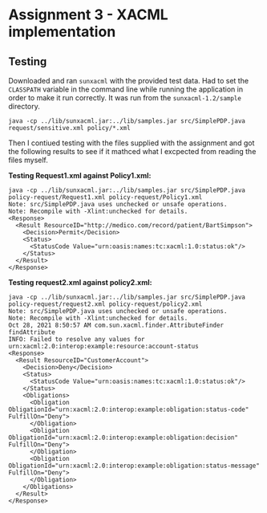 # Assignment 3 - XACML implementation


## Testing
Downloaded and ran ```sunxacml``` with the provided test data. Had to set the ```CLASSPATH``` variable in the command line while running the application in order to make it run correctly. It was run from the ```sunxacml-1.2/sample``` directory.
```
java -cp ../lib/sunxacml.jar:../lib/samples.jar src/SimplePDP.java request/sensitive.xml policy/*.xml
```

Then I contiued testing with the files supplied with the assignment and got the following results to see if it mathced what I excpected from reading the files myself.

**Testing Request1.xml against Policy1.xml:**
```
java -cp ../lib/sunxacml.jar:../lib/samples.jar src/SimplePDP.java policy-request/Request1.xml policy-request/Policy1.xml 
Note: src/SimplePDP.java uses unchecked or unsafe operations.
Note: Recompile with -Xlint:unchecked for details.
<Response>
  <Result ResourceID="http://medico.com/record/patient/BartSimpson">
    <Decision>Permit</Decision>
    <Status>
      <StatusCode Value="urn:oasis:names:tc:xacml:1.0:status:ok"/>
    </Status>
  </Result>
</Response>
```
**Testing request2.xml against policy2.xml:**
```
java -cp ../lib/sunxacml.jar:../lib/samples.jar src/SimplePDP.java policy-request/request2.xml policy-request/policy2.xml 
Note: src/SimplePDP.java uses unchecked or unsafe operations.
Note: Recompile with -Xlint:unchecked for details.
Oct 28, 2021 8:50:57 AM com.sun.xacml.finder.AttributeFinder findAttribute
INFO: Failed to resolve any values for urn:xacml:2.0:interop:example:resource:account-status
<Response>
  <Result ResourceID="CustomerAccount">
    <Decision>Deny</Decision>
    <Status>
      <StatusCode Value="urn:oasis:names:tc:xacml:1.0:status:ok"/>
    </Status>
    <Obligations>
      <Obligation ObligationId="urn:xacml:2.0:interop:example:obligation:status-code" FulfillOn="Deny">
      </Obligation>
      <Obligation ObligationId="urn:xacml:2.0:interop:example:obligation:decision" FulfillOn="Deny">
      </Obligation>
      <Obligation ObligationId="urn:xacml:2.0:interop:example:obligation:status-message" FulfillOn="Deny">
      </Obligation>
    </Obligations>
  </Result>
</Response>
```
